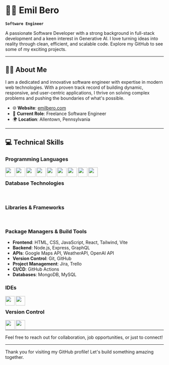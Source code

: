 # 🧑‍💻 Emil Bero

**`Software Engineer`**

A passionate Software Developer with a strong background in full-stack development and a keen interest in Generative AI. I love turning ideas into reality through clean, efficient, and scalable code. Explore my GitHub to see some of my exciting projects.

---

## 🧑‍💻 About Me

I am a dedicated and innovative software engineer with expertise in modern web technologies. With a proven track record of building dynamic, responsive, and user-centric applications, I thrive on solving complex problems and pushing the boundaries of what's possible.

- 🌐 **Website**: [emilbero.com](https://www.emilbero.com)
- 🏢 **Current Role**: Freelance Software Engineer
- 🌍 **Location**: Allentown, Pennsylvania

---

## 💻 Technical Skills

### Programming Languages

<img align="left" width="30px" src="https://cdn.jsdelivr.net/gh/devicons/devicon@latest/icons/java/java-original.svg" />
<img align="left" width="30px" src="https://cdn.jsdelivr.net/gh/devicons/devicon@latest/icons/python/python-original-wordmark.svg" />
<img align="left" width="30px" src="https://cdn.jsdelivr.net/gh/devicons/devicon@latest/icons/csharp/csharp-original.svg" />
<img align="left" width="30px" src="https://cdn.jsdelivr.net/gh/devicons/devicon@latest/icons/html5/html5-plain-wordmark.svg" />
<img align="left" width="30px" src="https://cdn.jsdelivr.net/gh/devicons/devicon@latest/icons/css3/css3-plain-wordmark.svg" />
<img align="left" width="30px" src="https://cdn.jsdelivr.net/gh/devicons/devicon@latest/icons/javascript/javascript-plain.svg" />
<img align="left" width="30px" src="https://cdn.jsdelivr.net/gh/devicons/devicon@latest/icons/c/c-plain.svg" />
<img align="left" width="30px" src="https://cdn.jsdelivr.net/gh/devicons/devicon@latest/icons/nodejs/nodejs-original-wordmark.svg" />
<img align="left" width="30px" src="https://cdn.jsdelivr.net/gh/devicons/devicon@latest/icons/xml/xml-original.svg" />
<br>

### Database Technologies

<br>

### Libraries & Frameworks

<br>

### Package Managers & Build Tools

- **Frontend**: HTML, CSS, JavaScript, React, Tailwind, Vite
- **Backend**: Node.js, Express, GraphQL
- **APIs**: Google Maps API, WeatherAPI, OpenAI API
- **Version Control**: Git, GitHub
- **Project Management**: Jira, Trello
- **CI/CD**: GitHub Actions
- **Databases**: MongoDB, MySQL

### IDEs

<img align="left" width="30px" src="https://cdn.jsdelivr.net/gh/devicons/devicon@latest/icons/visualstudio/visualstudio-original.svg" />
<img align="left" width="30px" src="https://cdn.jsdelivr.net/gh/devicons/devicon@latest/icons/vscode/vscode-original-wordmark.svg" />
<br>

### Version Control

<img align="left" width="30px" src="https://cdn.jsdelivr.net/gh/devicons/devicon@latest/icons/git/git-plain-wordmark.svg" />
<img align="left" width="30px" src="https://cdn.jsdelivr.net/gh/devicons/devicon@latest/icons/github/github-original-wordmark.svg" />
<br>
                    
---

Feel free to reach out for collaboration, job opportunities, or just to connect!

---

Thank you for visiting my GitHub profile! Let's build something amazing together.
